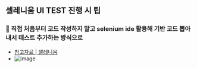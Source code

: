 ## 셀레니움 UI TEST 진행 시 팁 
### 📌 직접 처음부터 코드 작성하지 말고 selenium ide 활용해 기반 코드 뽑아내서 테스트 추가하는 방식으로
- [참고자료 | 셀레니움](https://m.blog.naver.com/semtul79/221844936171)
- ![image](https://user-images.githubusercontent.com/61215550/197082826-be66d10e-d32a-4ffc-818c-2fb0237102a4.png)
